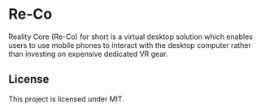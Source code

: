 # Re-Co

Reality Core (Re-Co) for short is a virtual desktop solution which enables users to use mobile phones to interact with the desktop computer rather than investing on expensive dedicated VR gear.

## License

This project is licensed under MIT.

